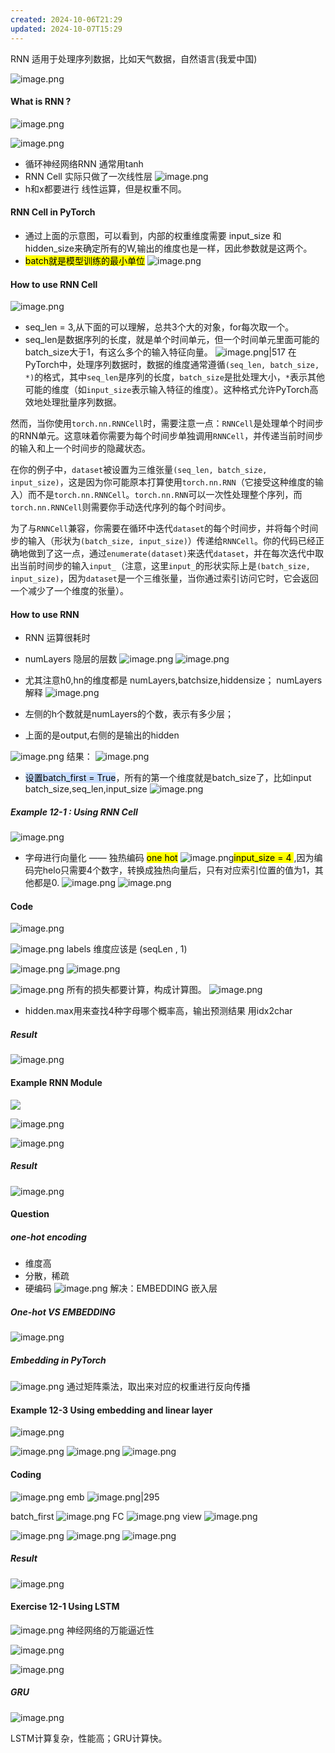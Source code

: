 ```yaml
---
created: 2024-10-06T21:29
updated: 2024-10-07T15:29
---
```


RNN 适用于处理序列数据，比如天气数据，自然语言(我爱中国)

![image.png](https://gitee.com/zhang-junjie123/picture/raw/master/image/20241006214444.png)

#### What is RNN ?
![image.png](https://gitee.com/zhang-junjie123/picture/raw/master/image/20241006215517.png)

![image.png](https://gitee.com/zhang-junjie123/picture/raw/master/image/20241006215634.png)
- 循环神经网络RNN 通常用tanh
- RNN Cell 实际只做了一次线性层
![image.png](https://gitee.com/zhang-junjie123/picture/raw/master/image/20241006220112.png)
- h和x都要进行 线性运算，但是权重不同。

#### RNN Cell in PyTorch
- 通过上面的示意图，可以看到，内部的权重维度需要 input_size 和 hidden_size来确定所有的W,输出的维度也是一样，因此参数就是这两个。
- <mark style="background: FFFF00;">batch就是模型训练的最小单位</mark>
![image.png](https://gitee.com/zhang-junjie123/picture/raw/master/image/20241006220417.png)

#### How to use RNN Cell

![image.png](https://gitee.com/zhang-junjie123/picture/raw/master/image/20241006220708.png)
- seq_len = 3,从下面的可以理解，总共3个大的对象，for每次取一个。
- seq_len是数据序列的长度，就是单个时间单元，但一个时间单元里面可能的batch_size大于1，有这么多个的输入特征向量。
![image.png|517](https://gitee.com/zhang-junjie123/picture/raw/master/image/20241007124200.png)
在PyTorch中，处理序列数据时，数据的维度通常遵循`(seq_len, batch_size, *)`的格式，其中`seq_len`是序列的长度，`batch_size`是批处理大小，`*`表示其他可能的维度（如`input_size`表示输入特征的维度）。这种格式允许PyTorch高效地处理批量序列数据。

然而，当你使用`torch.nn.RNNCell`时，需要注意一点：`RNNCell`是处理单个时间步的RNN单元。这意味着你需要为每个时间步单独调用`RNNCell`，并传递当前时间步的输入和上一个时间步的隐藏状态。

在你的例子中，`dataset`被设置为三维张量`(seq_len, batch_size, input_size)`，这是因为你可能原本打算使用`torch.nn.RNN`（它接受这种维度的输入）而不是`torch.nn.RNNCell`。`torch.nn.RNN`可以一次性处理整个序列，而`torch.nn.RNNCell`则需要你手动迭代序列的每个时间步。

为了与`RNNCell`兼容，你需要在循环中迭代`dataset`的每个时间步，并将每个时间步的输入（形状为`(batch_size, input_size)`）传递给`RNNCell`。你的代码已经正确地做到了这一点，通过`enumerate(dataset)`来迭代`dataset`，并在每次迭代中取出当前时间步的输入`input_`（注意，这里`input_`的形状实际上是`(batch_size, input_size)`，因为`dataset`是一个三维张量，当你通过索引访问它时，它会返回一个减少了一个维度的张量）。

#### How to use RNN
- RNN 运算很耗时
- numLayers 隐层的层数
![image.png](https://gitee.com/zhang-junjie123/picture/raw/master/image/20241006230708.png)
![image.png](https://gitee.com/zhang-junjie123/picture/raw/master/image/20241006230820.png)
- 尤其注意h0,hn的维度都是 numLayers,batchsize,hiddensize；
numLayers解释
![image.png](https://gitee.com/zhang-junjie123/picture/raw/master/image/20241006230923.png)

- 左侧的h个数就是numLayers的个数，表示有多少层；
- 上面的是output,右侧的是输出的hidden


![image.png](https://gitee.com/zhang-junjie123/picture/raw/master/image/20241006231504.png)
结果：
![image.png](https://gitee.com/zhang-junjie123/picture/raw/master/image/20241007152746.png)


- <mark style="background: #ADCCFFA6;">设置batch_first = True</mark>，所有的第一个维度就是batch_size了，比如input batch_size,seq_len,input_size
![image.png](https://gitee.com/zhang-junjie123/picture/raw/master/image/20241006231732.png)

##### Example 12-1 : Using RNN Cell
![image.png](https://gitee.com/zhang-junjie123/picture/raw/master/image/20241006232144.png)
- 字母进行向量化 —— 独热编码 <mark style="background: FFFF00;">one hot</mark>
 ![image.png](https://gitee.com/zhang-junjie123/picture/raw/master/image/20241006232326.png)<mark style="background: FFFF00;">input_size = 4 </mark>,因为编码完helo只需要4个数字，转换成独热向量后，只有对应索引位置的值为1，其他都是0.
![image.png](https://gitee.com/zhang-junjie123/picture/raw/master/image/20241006233240.png)
![image.png](https://gitee.com/zhang-junjie123/picture/raw/master/image/20241006233334.png)

#### Code

![image.png](https://gitee.com/zhang-junjie123/picture/raw/master/image/20241006233353.png)

![image.png](https://gitee.com/zhang-junjie123/picture/raw/master/image/20241006233523.png)
labels 维度应该是 (seqLen , 1)

![image.png](https://gitee.com/zhang-junjie123/picture/raw/master/image/20241006233717.png)
![image.png](https://gitee.com/zhang-junjie123/picture/raw/master/image/20241006233823.png)

![image.png](https://gitee.com/zhang-junjie123/picture/raw/master/image/20241006234011.png)
所有的损失都要计算，构成计算图。
![image.png](https://gitee.com/zhang-junjie123/picture/raw/master/image/20241006234059.png)
- hidden.max用来查找4种字母哪个概率高，输出预测结果 用idx2char
##### Result 
![image.png](https://gitee.com/zhang-junjie123/picture/raw/master/image/20241006234302.png)


#### Example RNN Module
![](https://gitee.com/zhang-junjie123/picture/raw/master/image/20241006234343.png)


![image.png](https://gitee.com/zhang-junjie123/picture/raw/master/image/20241006234654.png)

![image.png](https://gitee.com/zhang-junjie123/picture/raw/master/image/20241006234743.png)

##### Result 

![image.png](https://gitee.com/zhang-junjie123/picture/raw/master/image/20241006234814.png)

#### Question

##### one-hot encoding
- 维度高
- 分散，稀疏
- 硬编码
![image.png](https://gitee.com/zhang-junjie123/picture/raw/master/image/20241006234948.png)
解决：EMBEDDING 嵌入层
##### One-hot VS EMBEDDING
![image.png](https://gitee.com/zhang-junjie123/picture/raw/master/image/20241006235024.png)

##### Embedding in PyTorch
![image.png](https://gitee.com/zhang-junjie123/picture/raw/master/image/20241006235247.png)
通过矩阵乘法，取出来对应的权重进行反向传播

#### Example 12-3 Using embedding and linear layer
![image.png](https://gitee.com/zhang-junjie123/picture/raw/master/image/20241006235358.png)

![image.png](https://gitee.com/zhang-junjie123/picture/raw/master/image/20241006235431.png)
![image.png](https://gitee.com/zhang-junjie123/picture/raw/master/image/20241006235513.png)
![image.png](https://gitee.com/zhang-junjie123/picture/raw/master/image/20241006235549.png)

#### Coding 

![image.png](https://gitee.com/zhang-junjie123/picture/raw/master/image/20241006235621.png)
emb
![image.png|295](https://gitee.com/zhang-junjie123/picture/raw/master/image/20241006235634.png)

batch_first
![image.png](https://gitee.com/zhang-junjie123/picture/raw/master/image/20241006235708.png)
FC
![image.png](https://gitee.com/zhang-junjie123/picture/raw/master/image/20241006235723.png)
view 
![image.png](https://gitee.com/zhang-junjie123/picture/raw/master/image/20241006235738.png)

![image.png](https://gitee.com/zhang-junjie123/picture/raw/master/image/20241006235802.png)
![image.png](https://gitee.com/zhang-junjie123/picture/raw/master/image/20241006235811.png)
![image.png](https://gitee.com/zhang-junjie123/picture/raw/master/image/20241006235816.png)

##### Result 
![image.png](https://gitee.com/zhang-junjie123/picture/raw/master/image/20241006235847.png)


#### Exercise 12-1 Using LSTM
![image.png](https://gitee.com/zhang-junjie123/picture/raw/master/image/20241006235935.png)
神经网络的万能逼近性

![image.png](https://gitee.com/zhang-junjie123/picture/raw/master/image/20241007000210.png)

![image.png](https://gitee.com/zhang-junjie123/picture/raw/master/image/20241007000329.png)

##### GRU

![image.png](https://gitee.com/zhang-junjie123/picture/raw/master/image/20241007000408.png)

LSTM计算复杂，性能高；GRU计算快。
